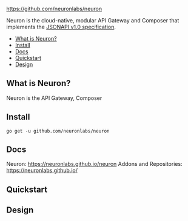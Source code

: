 https://github.com/neuronlabs/neuron

Neuron is the cloud-native, modular API Gateway and Composer that implements the [JSONAPI v1.0 specification](https://jsonapi.org/format/).

* [What is Neuron?](#what-is-neuron)
* [Install](#install)
* [Docs](#docs)
* [Quickstart](#quickstart)
* [Design](#design)


## What is Neuron?

Neuron is the API Gateway, Composer 



## Install

`go get -u github.com/neuronlabs/neuron`


## Docs

Neuron: https://neuronlabs.github.io/neuron
Addons and Repositories: https://neuronlabs.github.io/


## Quickstart

## Design


